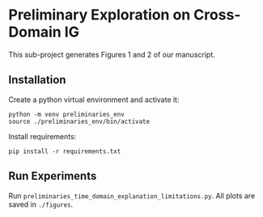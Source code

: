 # Preliminary Exploration on Cross-Domain IG
This sub-project generates Figures 1 and 2 of our manuscript.


## Installation
Create a python virtual environment and activate it:
```
python -m venv preliminaries_env
source ./preliminaries_env/bin/activate
``` 

Install requirements:
```
pip install -r requirements.txt
```

## Run Experiments
Run ```preliminaries_time_domain_explanation_limitations.py```.
All plots are saved in ```./figures```.